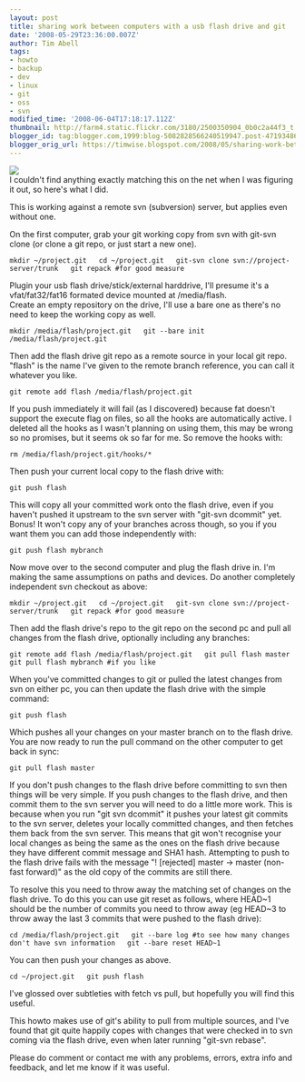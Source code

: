 ```yaml
---
layout: post
title: sharing work between computers with a usb flash drive and git
date: '2008-05-29T23:36:00.007Z'
author: Tim Abell
tags:
- howto
- backup
- dev
- linux
- git
- oss
- svn
modified_time: '2008-06-04T17:18:17.112Z'
thumbnail: http://farm4.static.flickr.com/3180/2500350904_0b0c2a44f3_t.jpg
blogger_id: tag:blogger.com,1999:blog-5082828566240519947.post-4719348621403422584
blogger_orig_url: https://timwise.blogspot.com/2008/05/sharing-work-between-computers-with-usb.html
---
```


[![](http://farm4.static.flickr.com/3180/2500350904_0b0c2a44f3_m.jpg)](http://www.flickr.com/photos/tim_abell/2500350904/)  
I couldn't find anything exactly matching this on the net when I was figuring it out, so here's what I did.  

This is working against a remote svn (subversion) server, but applies even without one.  

On the first computer, grab your git working copy from svn with git-svn clone (or clone a git repo, or just start a new one).  

`mkdir ~/project.git  
cd ~/project.git  
git-svn clone svn://project-server/trunk  
git repack #for good measure`  

Plugin your usb flash drive/stick/external harddrive, I'll presume it's a vfat/fat32/fat16 formated device mounted at /media/flash.  
Create an empty repository on the drive, I'll use a bare one as there's no need to keep the working copy as well.  

`mkdir /media/flash/project.git  
git --bare init /media/flash/project.git`  

Then add the flash drive git repo as a remote source in your local git repo. "flash" is the name I've given to the remote branch reference, you can call it whatever you like.  

`git remote add flash /media/flash/project.git`  

If you push immediately it will fail (as I discovered) because fat doesn't support the execute flag on files, so all the hooks are automatically active. I deleted all the hooks as I wasn't planning on using them, this may be wrong so no promises, but it seems ok so far for me. So remove the hooks with:  

`rm /media/flash/project.git/hooks/*`  

Then push your current local copy to the flash drive with:  

`git push flash`  

This will copy all your committed work onto the flash drive, even if you haven't pushed it upstream to the svn server with "git-svn dcommit" yet. Bonus! It won't copy any of your branches across though, so you if you want them you can add those independently with:  

`git push flash mybranch`  

Now move over to the second computer and plug the flash drive in. I'm making the same assumptions on paths and devices. Do another completely independent svn checkout as above:  

`mkdir ~/project.git  
cd ~/project.git  
git-svn clone svn://project-server/trunk  
git repack #for good measure`  

Then add the flash drive's repo to the git repo on the second pc and pull all changes from the flash drive, optionally including any branches:  

`git remote add flash /media/flash/project.git  
git pull flash master  
git pull flash mybranch #if you like`  

When you've committed changes to git or pulled the latest changes from svn on either pc, you can then update the flash drive with the simple command:  

`git push flash`  

Which pushes all your changes on your master branch on to the flash drive. You are now ready to run the pull command on the other computer to get back in sync:  

`git pull flash master`  

If you don't push changes to the flash drive before committing to svn then things will be very simple. If you push changes to the flash drive, and then commit them to the svn server you will need to do a little more work. This is because when you run "git svn dcommit" it pushes your latest git commits to the svn server, deletes your locally committed changes, and then fetches them back from the svn server. This means that git won't recognise your local changes as being the same as the ones on the flash drive because they have different commit message and SHA1 hash. Attempting to push to the flash drive fails with the message "! [rejected] master -> master (non-fast forward)" as the old copy of the commits are still there.  

To resolve this you need to throw away the matching set of changes on the flash drive. To do this you can use git reset as follows, where HEAD~1 should be the number of commits you need to throw away (eg HEAD~3 to throw away the last 3 commits that were pushed to the flash drive):  

`cd /media/flash/project.git  
git --bare log #to see how many changes don't have svn information  
git --bare reset HEAD~1`  

You can then push your changes as above.  

`cd ~/project.git  
git push flash`  

I've glossed over subtleties with fetch vs pull, but hopefully you will find this useful.  

This howto makes use of git's ability to pull from multiple sources, and I've found that git quite happily copes with changes that were checked in to svn coming via the flash drive, even when later running "git-svn rebase".  

Please do comment or contact me with any problems, errors, extra info and feedback, and let me know if it was useful.
